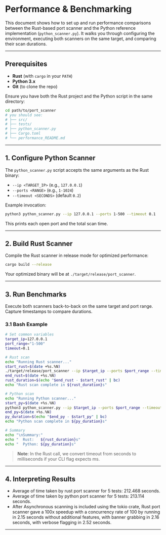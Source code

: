 # Performance & Benchmarking

This document shows how to set up and run performance comparisons between the Rust-based port scanner and the Python reference implementation (`python_scanner.py`). It walks you through configuring the environment, executing both scanners on the same target, and comparing their scan durations.

---

## Prerequisites

* **Rust** (with `cargo` in your `PATH`)
* **Python 3.x**
* **Git** (to clone the repo)

Ensure you have both the Rust project and the Python script in the same directory:

```bash
cd path/to/port_scanner
# you should see:
# ├── src/
# ├── tests/
# ├── python_scanner.py
# ├── Cargo.toml
# └── performance_README.md
```

---

## 1. Configure Python Scanner

The `python_scanner.py` script accepts the same arguments as the Rust binary:

* `--ip <TARGET_IP>` (e.g., `127.0.0.1`)
* `--ports <RANGE>` (e.g., `1-1024`)
* `--timeout <SECONDS>` (default `0.2`)

Example invocation:

```bash
python3 python_scanner.py --ip 127.0.0.1 --ports 1-500 --timeout 0.1
```

This prints each open port and the total scan time.

---

## 2. Build Rust Scanner

Compile the Rust scanner in release mode for optimized performance:

```bash
cargo build --release
```

Your optimized binary will be at `./target/release/port_scanner`.

---

## 3. Run Benchmarks

Execute both scanners back-to-back on the same target and port range. Capture timestamps to compare durations.

### 3.1 Bash Example

```bash
# Set common variables
target_ip=127.0.0.1
port_range="1-500"
timeout=0.1

# Rust scan
echo "Running Rust scanner..."
start_rust=$(date +%s.%N)
./target/release/port_scanner --ip $target_ip --ports $port_range --timeout $(echo "$timeout*1000" | bc) --no-verbose
end_rust=$(date +%s.%N)
rust_duration=$(echo "$end_rust - $start_rust" | bc)
echo "Rust scan complete in ${rust_duration}s"

# Python scan
echo "Running Python scanner..."
start_py=$(date +%s.%N)
python3 python_scanner.py --ip $target_ip --ports $port_range --timeout $timeout > /dev/null
end_py=$(date +%s.%N)
py_duration=$(echo "$end_py - $start_py" | bc)
echo "Python scan complete in ${py_duration}s"

# Summary
echo "\nSummary:"
echo "  Rust:   ${rust_duration}s"
echo "  Python: ${py_duration}s"
```

> **Note**: In the Rust call, we convert timeout from seconds to milliseconds if your CLI flag expects ms.

---

## 4. Interpreting Results

* Average of time taken by rust port scanner for 5 tests: 212.468 seconds.
* Average of time taken by python port scanner for 5 tests: 213.114 seconds.
* After Asynchronous scanning is included using the tokio crate, Rust port scanner gave a 100x speedup with a concurrency rate of 100 by running in 2.15 seconds without additional features, with banner grabbing in 2.16 seconds, with verbose flagging in 2.52 seconds.


---



